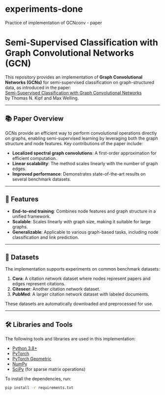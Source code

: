 # experiments-done
 Practice of implementation of GCNconv - paper
 # Semi-Supervised Classification with Graph Convolutional Networks (GCN)

This repository provides an implementation of **Graph Convolutional Networks (GCNs)** for semi-supervised classification on graph-structured data, as introduced in the paper:  
[Semi-Supervised Classification with Graph Convolutional Networks](https://doi.org/10.48550/arXiv.1609.02907)  
by Thomas N. Kipf and Max Welling.

---

## 📚 Paper Overview

GCNs provide an efficient way to perform convolutional operations directly on graphs, enabling semi-supervised learning by leveraging both the graph structure and node features. Key contributions of the paper include:
- **Localized spectral graph convolutions**: A first-order approximation for efficient computation.
- **Linear scalability**: The method scales linearly with the number of graph edges.
- **Improved performance**: Demonstrates state-of-the-art results on several benchmark datasets.

---

## 🚀 Features

- **End-to-end training**: Combines node features and graph structure in a unified framework.
- **Scalable**: Scales linearly with graph size, making it suitable for large graphs.
- **Generalizable**: Applicable to various graph-based tasks, including node classification and link prediction.

---

## 📂 Datasets

The implementation supports experiments on common benchmark datasets:
1. **Cora**: A citation network dataset where nodes represent papers and edges represent citations.
2. **Citeseer**: Another citation network dataset.
3. **PubMed**: A larger citation network dataset with labeled documents.

These datasets are automatically downloaded and preprocessed for use.

---

## 🛠 Libraries and Tools

The following tools and libraries are used in this implementation:
- [Python 3.8+](https://www.python.org/)
- [PyTorch](https://pytorch.org/)
- [PyTorch Geometric](https://pytorch-geometric.readthedocs.io/)
- [NumPy](https://numpy.org/)
- [SciPy](https://scipy.org/) (for sparse matrix operations)

To install the dependencies, run:

```bash
pip install -r requirements.txt


